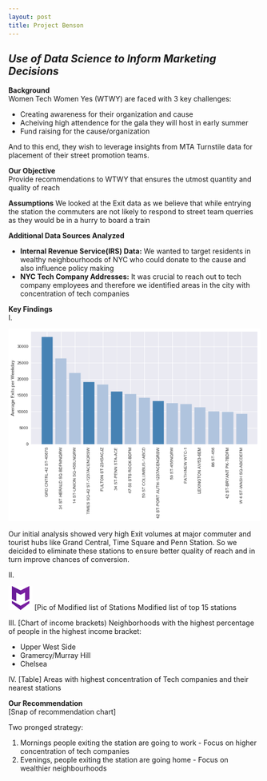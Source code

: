 ```yaml
---
layout: post
title: Project Benson
---
```

*Use of Data Science to Inform Marketing Decisions*
---

  
    
**Background**  
Women Tech Women Yes (WTWY) are faced with 3 key challenges:  
  * Creating awareness for their organization and cause
  * Acheiving high attendence for the gala they will host in early summer
  * Fund raising for the cause/organization  

And to this end, they wish to leverage insights from MTA Turnstile data for placement of their street promotion teams.    


**Our Objective**   
Provide recommendations to WTWY that ensures the utmost quantity and quality of reach


**Assumptions**
We looked at the Exit data as we believe that while entrying the station the commuters are not likely to respond to street team querries as they would be in a hurry to board a train


**Additional Data Sources Analyzed**
* **Internal Revenue Service(IRS) Data:** We wanted to target residents in wealthy neighbourhoods of NYC who could donate to the cause and also influence policy making  
* **NYC Tech Company Addresses:** It was crucial to reach out to tech company employees and therefore we identified areas in the city with concentration of tech companies 


**Key Findings**  
I. 

    
![alt text](https://github.com/SanghamitraDutta/SanghamitraDutta.github.io/blob/master/images/Picture1.png "Logo Title Text 1")
  
Our initial analysis showed very high Exit volumes at major commuter and tourist hubs like Grand Central, Time Square and Penn Station. So we deicided to eliminate these stations to ensure better quality of reach and in turn improve chances of conversion.

II.
  
![alt text](https://github.com/adam-p/markdown-here/raw/master/src/common/images/icon48.png "Logo Title Text 1")
[Pic of Modified list of Stations
Modified list of top 15 stations 

III.
[Chart of income brackets)
Neighborhoods with the highest percentage of people in the highest income bracket:
 * Upper West Side
 * Gramercy/Murray Hill
 * Chelsea
 
 IV.
 [Table]
 Areas with highest concentration of Tech companies and their nearest stations
 
 **Our Recommendation**  
 [Snap of recommendation chart]
 
 Two pronged strategy:
 1. Mornings people exiting the station are going to work - Focus on higher concentration of tech companies
 2. Evenings, people exiting the station are going home - Focus on wealthier neighbourhoods
 


